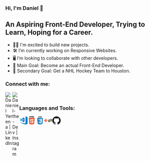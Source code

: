 ### Hi, I'm Daniel 👋

## An Aspiring Front-End Developer, Trying to Learn, Hoping for a Career.

- 👨‍💻 I'm excited to build new projects.
- 🛠️ I’m currently working on Responsive Websites.
- 🖥️ I’m looking to collaborate with other developers.
- 🥅 Main Goal: Become an actual Front-End Developer.
- 🏒 Secondary Goal: Get a NHL Hockey Team to Houston.

### Connect with me:

[<img align="left" alt="Daniel Yerena | LinkedIn" width="22px" src="https://cdn.jsdelivr.net/npm/simple-icons@v3/icons/linkedin.svg" />](https://www.linkedin.com/in/danielyerena/)
[<img align="left" alt="Daniel-the-Dev | Instagram" width="22px" src="https://cdn.jsdelivr.net/npm/simple-icons@v3/icons/instagram.svg" />](https://www.instagram.com/daniel_the_dev/)

<br />

### Languages and Tools:

<img align="left" alt="Visual Studio Code" width="26px" src="https://raw.githubusercontent.com/github/explore/80688e429a7d4ef2fca1e82350fe8e3517d3494d/topics/visual-studio-code/visual-studio-code.png" />
<img align="left" alt="HTML5" width="26px" src="https://raw.githubusercontent.com/github/explore/80688e429a7d4ef2fca1e82350fe8e3517d3494d/topics/html/html.png" />
<img align="left" alt="CSS3" width="26px" src="https://raw.githubusercontent.com/github/explore/80688e429a7d4ef2fca1e82350fe8e3517d3494d/topics/css/css.png" />
<img align="left" alt="Git" width="26px" src="https://raw.githubusercontent.com/github/explore/80688e429a7d4ef2fca1e82350fe8e3517d3494d/topics/git/git.png" />
<img align="left" alt="GitHub" width="26px" src="https://raw.githubusercontent.com/github/explore/78df643247d429f6cc873026c0622819ad797942/topics/github/github.png" />
